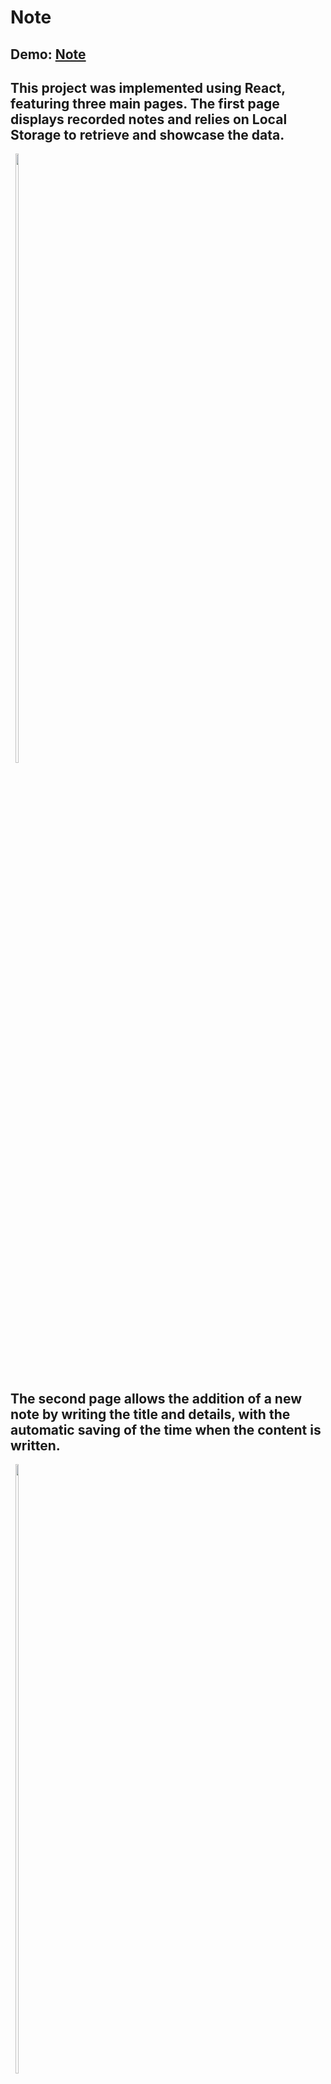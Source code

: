 # Note

## Demo: [Note](https://ahmedosama0js.github.io/note/)
 
## This project was implemented using React, featuring three main pages. The first page displays recorded notes and relies on Local Storage to retrieve and showcase the data.
<div style="display: inline-block;" align="center">
<img src="https://github.com/AhmedOsama0js/my-page/assets/135539823/51ff8560-8a0f-494e-8e2d-4e8126d9e023" width="50%" >
</div>

## The second page allows the addition of a new note by writing the title and details, with the automatic saving of the time when the content is written.

<div style="display: inline-block;" align="center">
<img src="https://github.com/AhmedOsama0js/my-page/assets/135539823/80d2cada-206b-4ba3-8885-2872dbd35fae" width="50%" >
</div>

## As for the third page, it is used to delete or edit notes.
<div style="display: inline-block;" align="center">
<img src="https://github.com/AhmedOsama0js/my-page/assets/135539823/9520bfc8-6f64-4fb8-a925-9d0f974f1e72" width="50%" >
</div>
